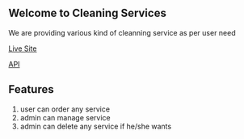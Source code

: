 ## Welcome to Cleaning Services

We are providing various kind of cleanning service as per user need  

[Live Site](https://clean-service-client.web.app/)   

[API](https://clean-server.herokuapp.com/)

## Features

1. user can order any service
2. admin can manage service
3. admin can delete any service if he/she wants
